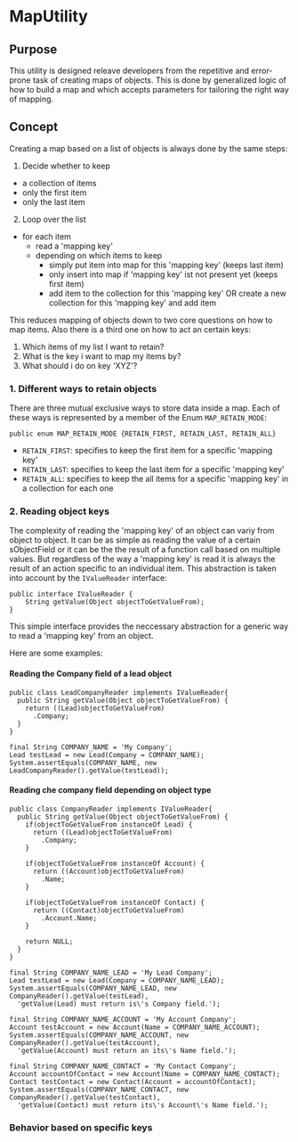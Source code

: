 # MapUtility
## Purpose
This utility is designed releave developers from the repetitive and error-prone task of creating maps of objects. This is done by generalized logic of how to build a map and which accepts parameters for tailoring the right way of mapping.

## Concept
Creating a map based on a list of objects is always done by the same steps:

1. Decide whether to keep
  * a collection of items
  * only the first item
  * only the last item
2. Loop over the list
  * for each item
    * read a 'mapping key'
    * depending on which items to keep
      * simply put item into map for this 'mapping key' (keeps last item)
      * only insert into map if 'mapping key' ist not present yet (keeps first item)
      * add item to the collection for this 'mapping key' OR create a new collection for this 'mapping key' and add item

This reduces mapping of objects down to two core questions on how to map items. Also there is a third one on how to act an certain keys:
1. Which items of my list I want to retain?
2. What is the key i want to map my items by?
3. What should i do on key 'XYZ'?

### 1. Different ways to retain objects

There are three mutual exclusive ways to store data inside a map. Each of these ways is represented by a member of the Enum `MAP_RETAIN_MODE`:

    public enum MAP_RETAIN_MODE {RETAIN_FIRST, RETAIN_LAST, RETAIN_ALL}

* `RETAIN_FIRST`: specifies to keep the first item for a specific 'mapping key'
* `RETAIN_LAST`: specifies to keep the last item for a specific 'mapping key'
* `RETAIN_ALL`: specifies to keep the all items for a specific 'mapping key' in a collection for each one

### 2. Reading object keys

The complexity of reading the 'mapping key' of an object can variy from object to object. It can be as simple as reading the value of a certain sObjectField or it can be the the result of a function call based on multiple values.
But regardless of the way a 'mapping key' is read it is always the result of an action specific to an individual item. This abstraction is taken into account by the `IValueReader` interface:

    public interface IValueReader {
        String getValue(Object objectToGetValueFrom);
    }

This simple interface provides the neccessary abstraction for a generic way to read a 'mapping key' from an object.

Here are some examples:

#### Reading the Company field of a lead object ####

    public class LeadCompanyReader implements IValueReader{
      public String getValue(Object objectToGetValueFrom) {
        return ((Lead)objectToGetValueFrom)
          .Company;
      }
    }

    final String COMPANY_NAME = 'My Company';
    Lead testLead = new Lead(Company = COMPANY_NAME);
    System.assertEquals(COMPANY_NAME, new LeadCompanyReader().getValue(testLead));

#### Reading che company field depending on object type  ####    

    public class CompanyReader implements IValueReader{
      public String getValue(Object objectToGetValueFrom) {
        if(objectToGetValueFrom instanceOf Lead) {
          return ((Lead)objectToGetValueFrom)
            .Company;
        }

        if(objectToGetValueFrom instanceOf Account) {
          return ((Account)objectToGetValueFrom)
            .Name;
        }

        if(objectToGetValueFrom instanceOf Contact) {
          return ((Contact)objectToGetValueFrom)
            .Account.Name;
        }

        return NULL;
      }
    }

    final String COMPANY_NAME_LEAD = 'My Lead Company';
    Lead testLead = new Lead(Company = COMPANY_NAME_LEAD);
    System.assertEquals(COMPANY_NAME_LEAD, new CompanyReader().getValue(testLead),
      'getValue(Lead) must return is\'s Company field.');

    final String COMPANY_NAME_ACCOUNT = 'My Account Company';
    Account testAccount = new Account(Name = COMPANY_NAME_ACCOUNT);
    System.assertEquals(COMPANY_NAME_ACCOUNT, new CompanyReader().getValue(testAccount),
      'getValue(Account) must return an its\'s Name field.');

    final String COMPANY_NAME_CONTACT = 'My Contact Company';
    Account accountOfContact = new Account(Name = COMPANY_NAME_CONTACT);
    Contact testContact = new Contact(Account = accountOfContact);
    System.assertEquals(COMPANY_NAME_CONTACT, new CompanyReader().getValue(testContact),
      'getValue(Contact) must return its\'s Account\'s Name field.');


    
### Behavior based on specific keys
